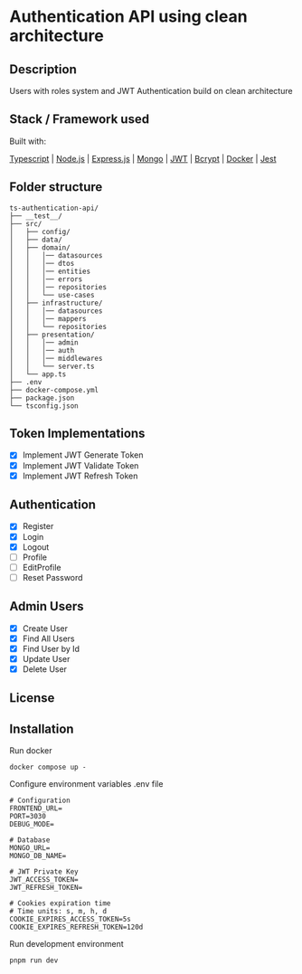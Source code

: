 # Authentication API using clean architecture

## Description

Users with roles system and JWT Authentication build on clean architecture

## Stack / Framework used

Built with:

[Typescript](https://www.typescriptlang.org/) | [Node.js](https://nodejs.org/en/) | [Express.js](https://expressjs.com/) | [Mongo](https://mongodb.com/) | [JWT](https://jwt.io/) | [Bcrypt](https://www.npmjs.com/package/bcrypt) | [Docker](https://www.docker.com/) | [Jest](https://jestjs.io/)

## Folder structure

    ts-authentication-api/
    ├── __test__/
    ├── src/
    │   ├── config/
    │   ├── data/
    │   ├── domain/
    │   │   │── datasources
    │   │   │── dtos
    │   │   │── entities
    │   │   │── errors
    │   │   │── repositories
    │   │   └── use-cases
    │   ├── infrastructure/
    │   │   │── datasources
    │   │   │── mappers
    │   │   └── repositories
    │   ├── presentation/
    │   │   │── admin
    │   │   │── auth
    │   │   │── middlewares
    │   │   └── server.ts
    │   └── app.ts
    ├── .env
    ├── docker-compose.yml
    ├── package.json
    └── tsconfig.json

## Token Implementations

- [x] Implement JWT Generate Token
- [x] Implement JWT Validate Token
- [x] Implement JWT Refresh Token

## Authentication

- [x] Register
- [x] Login
- [x] Logout
- [ ] Profile
- [ ] EditProfile
- [ ] Reset Password

## Admin Users

- [x] Create User
- [x] Find All Users
- [x] Find User by Id
- [x] Update User
- [x] Delete User

## License

## Installation

Run docker

    docker compose up -

Configure environment variables .env file

    # Configuration
    FRONTEND_URL=
    PORT=3030
    DEBUG_MODE=

    # Database
    MONGO_URL=
    MONGO_DB_NAME=

    # JWT Private Key
    JWT_ACCESS_TOKEN=
    JWT_REFRESH_TOKEN=

    # Cookies expiration time
    # Time units: s, m, h, d
    COOKIE_EXPIRES_ACCESS_TOKEN=5s
    COOKIE_EXPIRES_REFRESH_TOKEN=120d

Run development environment

    pnpm run dev
